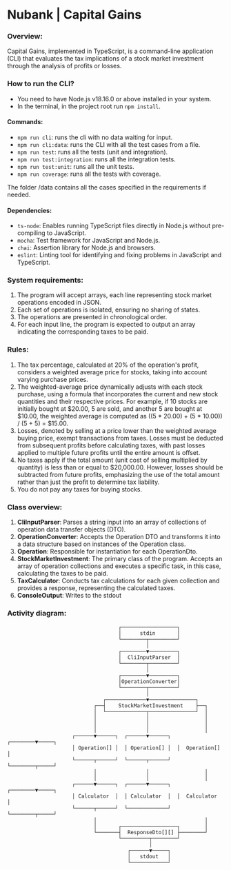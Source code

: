 # Nubank | Capital Gains

### Overview:
Capital Gains, implemented in TypeScript, is a command-line application (CLI) that evaluates the tax implications of a stock market investment through the analysis of profits or losses.

### How to run the CLI?
- You need to have Node.js v18.16.0 or above installed in your system.
- In the terminal, in the project root run `npm install`.

#### Commands:
- `npm run cli`: runs the cli with no data waiting for input.
- `npm run cli:data`: runs the CLI with all the test cases from a file.
- `npm run test`: runs all the tests (unit and integration).
- `npm run test:integration`: runs all the integration tests.
- `npm run test:unit`: runs all the unit tests.
- `npm run coverage`: runs all the tests with coverage.

The folder /data contains all the cases specified in the requirements if needed.

#### Dependencies:
- `ts-node`: Enables running TypeScript files directly in Node.js without pre-compiling to JavaScript.
- `mocha`: Test framework for JavaScript and Node.js.
- `chai`: Assertion library for Node.js and browsers.
- `eslint`: Linting tool for identifying and fixing problems in JavaScript and TypeScript.

### System requirements:
1. The program will accept arrays, each line representing stock market operations encoded in JSON.
2. Each set of operations is isolated, ensuring no sharing of states.
3. The operations are presented in chronological order.
4. For each input line, the program is expected to output an array indicating the corresponding taxes to be paid.

### Rules:
1. The tax percentage, calculated at 20% of the operation's profit, considers a weighted average price for stocks, taking into account varying purchase prices.
2. The weighted-average price dynamically adjusts with each stock purchase, using a formula that incorporates the current and new stock quantities and their respective prices.
   For example, if 10 stocks are initially bought at $20.00, 5 are sold, and another 5 are bought at $10.00, the weighted average is computed as ((5 * 20.00) + (5 * 10.00)) / (5 + 5) = $15.00.
3. Losses, denoted by selling at a price lower than the weighted average buying price, exempt transactions from taxes. Losses must be deducted from subsequent profits before calculating taxes, with past losses applied to multiple future profits until the entire amount is offset.
4. No taxes apply if the total amount (unit cost of selling multiplied by quantity) is less than or equal to $20,000.00. However, losses should be subtracted from future profits, emphasizing the use of the total amount rather than just the profit to determine tax liability.
5. You do not pay any taxes for buying stocks.

### Class overview:
1. __CliInputParser__: Parses a string input into an array of collections of operation data transfer objects (DTO).
2. __OperationConverter__: Accepts the Operation DTO and transforms it into a data structure based on instances of the Operation class.
3. __Operation__: Responsible for instantiation for each OperationDto.
4. __StockMarketInvestment__: The primary class of the program. Accepts an array of operation collections and executes a specific task, in this case, calculating the taxes to be paid.
5. __TaxCalculator__: Conducts tax calculations for each given collection and provides a response, representing the calculated taxes.
6. __ConsoleOutput__: Writes to the stdout

### Activity diagram:

```
                                    ┌──────────────────┐
                                    │      stdin       │
                                    └────────┬─────────┘
                                             │
                                    ┌────────▼─────────┐
                                    │  CliInputParser  │
                                    └────────┬─────────┘
                                             │
                                    ┌────────▼─────────┐
                                    │OperationConverter│
                                    └────────┬─────────┘
                                             │
                               ┌─────────────▼───────────────┐
                            ┌──┤    StockMarketInvestment    ├──┐
                            │  └─────────────┬───────────────┘  │
                            │                │                  │
                            │                │                  │
                            │                │                  │
                     ┌──────▼──────┐  ┌──────▼──────┐  ┌────────▼─────┐
                     │ Operation[] │  │ Operation[] │  │  Operation[] │
                     └──────┬──────┘  └──────┬──────┘  └────────┬─────┘
                            │                │                  │
                            │                │                  │
                     ┌──────▼──────┐  ┌──────▼──────┐  ┌────────▼─────┐
                     │ Calculator  │  │ Calculator  │  │  Calculator  │
                     └──────┬──────┘  └─────────────┘  └────────┬─────┘
                            │                                   │
                            │       ┌──────────────────┐        │
                            └───────┤  ResponseDto[][] ├────────┘
                                    └─────────┬────────┘
                                              │
                                       ┌──────▼─────┐
                                       │   stdout   │
                                       └────────────┘
```
